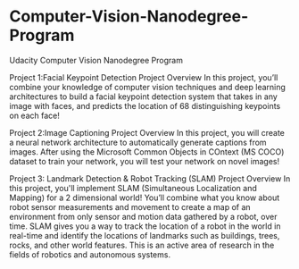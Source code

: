 # Computer-Vision-Nanodegree-Program
Udacity Computer Vision Nanodegree Program 

Project 1:Facial Keypoint Detection
Project Overview
In this project, you’ll combine your knowledge of computer vision techniques and deep learning architectures to build a facial keypoint detection system that takes in any image with faces, and predicts the location of 68 distinguishing keypoints on each face!

Project 2:Image Captioning
Project Overview
In this project, you will create a neural network architecture to automatically generate captions from images.
After using the Microsoft Common Objects in COntext (MS COCO) dataset to train your network, you will test your network on novel images!

Project 3: Landmark Detection & Robot Tracking (SLAM)
Project Overview
In this project, you'll implement SLAM (Simultaneous Localization and Mapping) for a 2 dimensional world! You’ll combine what you know about robot sensor measurements and movement to create a map of an environment from only sensor and motion data gathered by a robot, over time. SLAM gives you a way to track the location of a robot in the world in real-time and identify the locations of landmarks such as buildings, trees, rocks, and other world features. This is an active area of research in the fields of robotics and autonomous systems.
